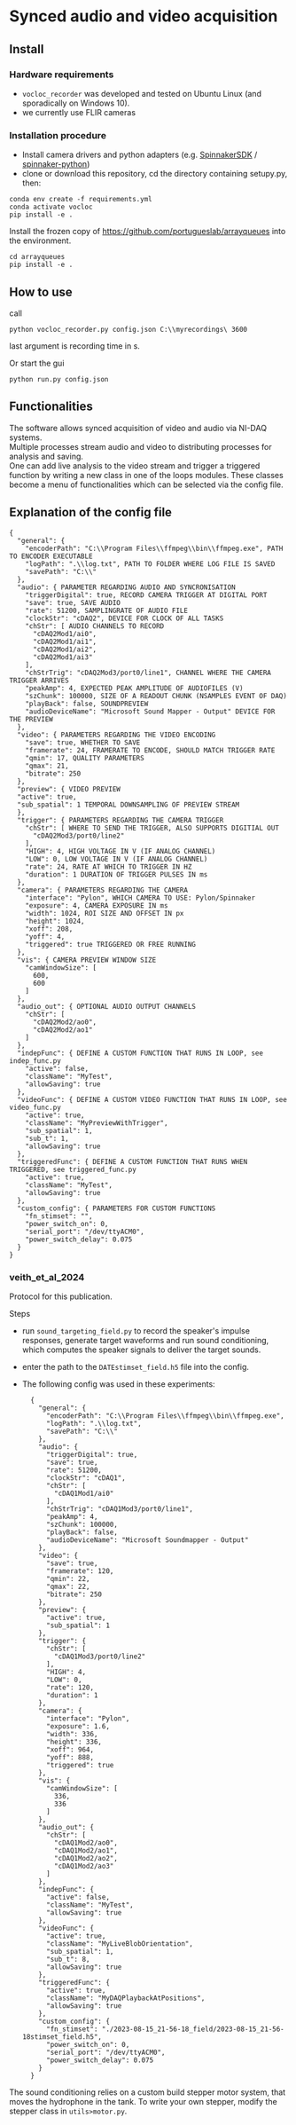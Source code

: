 # Synced audio and video acquisition

## Install
### Hardware requirements
- `vocloc_recorder` was developed and tested on Ubuntu Linux (and sporadically on Windows 10). 
- we currently use FLIR cameras

### Installation procedure
- Install camera drivers and python adapters (e.g. [SpinnakerSDK](https://www.flir.eu/products/spinnaker-sdk) / [spinnaker-python](https://pypi.org/project/spinnaker-python/))
- clone or download this repository, cd the directory containing setupy.py, then:
```
conda env create -f requirements.yml
conda activate vocloc
pip install -e .
```
Install the frozen copy of https://github.com/portugueslab/arrayqueues into the environment.
```
cd arrayqueues
pip install -e .
```

## How to use
call 

    python vocloc_recorder.py config.json C:\\myrecordings\ 3600
    
   last argument is recording time in s.  

Or start the gui

    python run.py config.json


## Functionalities
The software allows synced acquisition of video and audio via NI-DAQ systems.  
Multiple processes stream audio and video to distributing processes for analysis and saving.  
One can add live analysis to the video stream and trigger a triggered function by writing a new class in one of the loops modules. These classes become a menu of functionalities which can be selected via the config file.

## Explanation of the config file 
    {
      "general": {
        "encoderPath": "C:\\Program Files\\ffmpeg\\bin\\ffmpeg.exe", PATH TO ENCODER EXECUTABLE
        "logPath": ".\\log.txt", PATH TO FOLDER WHERE LOG FILE IS SAVED
        "savePath": "C:\\"
      },
      "audio": { PARAMETER REGARDING AUDIO AND SYNCRONISATION
        "triggerDigital": true, RECORD CAMERA TRIGGER AT DIGITAL PORT
        "save": true, SAVE AUDIO
        "rate": 51200, SAMPLINGRATE OF AUDIO FILE
        "clockStr": "cDAQ2", DEVICE FOR CLOCK OF ALL TASKS
        "chStr": [ AUDIO CHANNELS TO RECORD
          "cDAQ2Mod1/ai0",
          "cDAQ2Mod1/ai1",
          "cDAQ2Mod1/ai2",
          "cDAQ2Mod1/ai3"
        ],
        "chStrTrig": "cDAQ2Mod3/port0/line1", CHANNEL WHERE THE CAMERA TRIGGER ARRIVES
        "peakAmp": 4, EXPECTED PEAK AMPLITUDE OF AUDIOFILES (V) 
        "szChunk": 100000, SIZE OF A READOUT CHUNK (NSAMPLES EVENT OF DAQ)
        "playBack": false, SOUNDPREVIEW
        "audioDeviceName": "Microsoft Sound Mapper - Output" DEVICE FOR THE PREVIEW
      },
      "video": { PARAMETERS REGARDING THE VIDEO ENCODING
        "save": true, WHETHER TO SAVE
        "framerate": 24, FRAMERATE TO ENCODE, SHOULD MATCH TRIGGER RATE
        "qmin": 17, QUALITY PARAMETERS
        "qmax": 21,
        "bitrate": 250
      },
      "preview": { VIDEO PREVIEW
      "active": true,
      "sub_spatial": 1 TEMPORAL DOWNSAMPLING OF PREVIEW STREAM
      },
      "trigger": { PARAMETERS REGARDING THE CAMERA TRIGGER
        "chStr": [ WHERE TO SEND THE TRIGGER, ALSO SUPPORTS DIGITIAL OUT
          "cDAQ2Mod3/port0/line2"
        ],
        "HIGH": 4, HIGH VOLTAGE IN V (IF ANALOG CHANNEL)
        "LOW": 0, LOW VOLTAGE IN V (IF ANALOG CHANNEL)
        "rate": 24, RATE AT WHICH TO TRIGGER IN HZ
        "duration": 1 DURATION OF TRIGGER PULSES IN ms
      },
      "camera": { PARAMETERS REGARDING THE CAMERA 
        "interface": "Pylon", WHICH CAMERA TO USE: Pylon/Spinnaker
        "exposure": 4, CAMERA EXPOSURE IN ms
        "width": 1024, ROI SIZE AND OFFSET IN px
        "height": 1024,
        "xoff": 208,
        "yoff": 4,
        "triggered": true TRIGGERED OR FREE RUNNING
      },
      "vis": { CAMERA PREVIEW WINDOW SIZE
        "camWindowSize": [
          600,
          600
        ]
      },
      "audio_out": { OPTIONAL AUDIO OUTPUT CHANNELS
        "chStr": [
          "cDAQ2Mod2/ao0",
          "cDAQ2Mod2/ao1"
        ]
      },
      "indepFunc": { DEFINE A CUSTOM FUNCTION THAT RUNS IN LOOP, see indep_func.py
        "active": false,
        "className": "MyTest",
        "allowSaving": true
      },
      "videoFunc": { DEFINE A CUSTOM VIDEO FUNCTION THAT RUNS IN LOOP, see video_func.py
        "active": true,
        "className": "MyPreviewWithTrigger",
        "sub_spatial": 1,
        "sub_t": 1,
        "allowSaving": true
      },
      "triggeredFunc": { DEFINE A CUSTOM FUNCTION THAT RUNS WHEN TRIGGERED, see triggered_func.py
        "active": true,
        "className": "MyTest",
        "allowSaving": true
      },
      "custom_config": { PARAMETERS FOR CUSTOM FUNCTIONS
        "fn_stimset": "",
        "power_switch_on": 0,
        "serial_port": "/dev/ttyACM0",
        "power_switch_delay": 0.075
      }
    }

### veith_et_al_2024
Protocol for this publication.

Steps
- run `sound_targeting_field.py` to record the speaker's impulse responses, generate target waveforms and run sound conditioning, which computes the speaker signals to deliver the target sounds.
- enter the path to the `DATEstimset_field.h5` file into the config.
- The following config was used in these experiments:  


        {
          "general": {
            "encoderPath": "C:\\Program Files\\ffmpeg\\bin\\ffmpeg.exe",
            "logPath": ".\\log.txt",
            "savePath": "C:\\"
          },
          "audio": {
            "triggerDigital": true,
            "save": true,
            "rate": 51200,
            "clockStr": "cDAQ1",
            "chStr": [
              "cDAQ1Mod1/ai0"
            ],
            "chStrTrig": "cDAQ1Mod3/port0/line1",
            "peakAmp": 4,
            "szChunk": 100000,
            "playBack": false,
            "audioDeviceName": "Microsoft Soundmapper - Output"
          },
          "video": {
            "save": true,
            "framerate": 120,
            "qmin": 22,
            "qmax": 22,
            "bitrate": 250
          },
          "preview": {
            "active": true,
            "sub_spatial": 1
          },
          "trigger": {
            "chStr": [
              "cDAQ1Mod3/port0/line2"
            ],
            "HIGH": 4,
            "LOW": 0,
            "rate": 120,
            "duration": 1
          },
          "camera": {
            "interface": "Pylon",
            "exposure": 1.6,
            "width": 336,
            "height": 336,
            "xoff": 964,
            "yoff": 888,
            "triggered": true
          },
          "vis": {
            "camWindowSize": [
              336,
              336
            ]
          },
          "audio_out": {
            "chStr": [
              "cDAQ1Mod2/ao0",
              "cDAQ1Mod2/ao1",
              "cDAQ1Mod2/ao2",
              "cDAQ1Mod2/ao3"
            ]
          },
          "indepFunc": {
            "active": false,
            "className": "MyTest",
            "allowSaving": true
          },
          "videoFunc": {
            "active": true,
            "className": "MyLiveBlobOrientation",
            "sub_spatial": 1,
            "sub_t": 8,
            "allowSaving": true
          },
          "triggeredFunc": {
            "active": true,
            "className": "MyDAQPlaybackAtPositions",
            "allowSaving": true
          },
          "custom_config": {
            "fn_stimset": "./2023-08-15_21-56-18_field/2023-08-15_21-56-18stimset_field.h5",
            "power_switch_on": 0,
            "serial_port": "/dev/ttyACM0",
            "power_switch_delay": 0.075
          }
        }

The sound conditioning relies on a custom build stepper motor system, that moves the hydrophone in the tank.
To write your own stepper, modify the stepper class in `utils>motor.py`.
